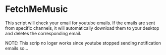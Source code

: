 # FetchMeMusic
This script will check your email for youtube emails. If the emails are sent from specific channels, it will automatically download them to your desktop and deletes the corresponding email.

NOTE: This scrip no loger works since youtube stopped sending notification emails so...
